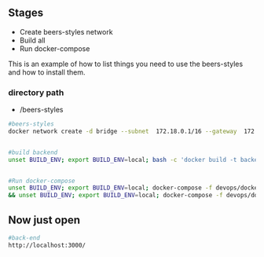 <!-- GETTING STARTED -->

## Stages

- Create beers-styles network
- Build all
- Run docker-compose

This is an example of how to list things you need to use the beers-styles and how to install them.

### directory path

- /beers-styles

```sh
#beers-styles
docker network create -d bridge --subnet  172.18.0.1/16 --gateway  172.18.0.1 beers-infra


#build backend
unset BUILD_ENV; export BUILD_ENV=local; bash -c 'docker build -t backend:$BUILD_ENV -f backend/devops/$BUILD_ENV.Dockerfile ./backend'


#Run docker-compose
unset BUILD_ENV; export BUILD_ENV=local; docker-compose -f devops/docker-compose.infra.yml --env-file=devops/.env up -d \
&& unset BUILD_ENV; export BUILD_ENV=local; docker-compose -f devops/docker-compose.app.yml --env-file=devops/.env up -d
```

## Now just open

```sh
#back-end
http://localhost:3000/

```
